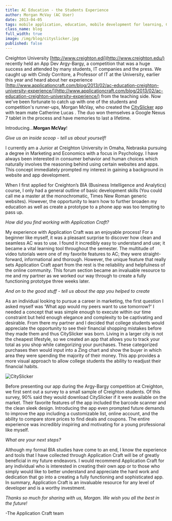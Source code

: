 ```yaml
---
title: AC Education - the Students Experience
author: Morgan McVay (AC User)
date: 2013-04-05
tags: mobile application, education, mobile development for learning, Creighton University, Argy Bargy
class_name: blog
full_width: true
image: /img/blog/cityslicker.jpg
published: false
---
```


Creighton University [http://www.creighton.edi](http://www.creighton.edu/) recently held an App Dev Argy-Bargy, a competition that was a huge success and attended by many students, IT companies and the press. We caught up with Cindy Corritore, a Professor of IT at the University, earlier this year and heard about her experience [http://www.applicationcraft.com/blog/2013/02/ac-education-creighton-university-experience/](http://www.applicationcraft.com/blog/2013/02/ac-education-creighton-university-experience/) from the teaching side. Now we've been fortunate to catch up with one of the students and competition's runner-ups, Morgan McVay, who created the [CitySlicker](http://creighton.applicationcraft.com/live.php?formId=c68f1542-8200-4a2f-ad89-79978ecedee7#/c68f1542-8200-4a2f-ad89-79978ecedee7/homepage) app with team mate Catherine Lucas . The duo won themselves a Google Nexus 7 tablet in the process and have memories to last a lifetime.


Introducing...**Morgan McVay**!


*Give us an inside scoop - tell us about yourself!*

I currently am a Junior at Creighton University in Omaha, Nebraska pursuing a degree in Marketing and Economics with a focus in Psychology. I have always been interested in consumer behavior and human choices which naturally involves the reasoning behind using certain websites and apps. This concept immediately prompted my interest in gaining a background in website and app development. 

When I first applied for Creighton’s BIA (Business Intelligence and Analytics) course, I only had a general outline of basic development skills (You could call me a master at the monochromatic, Times New Roman generic websites). However, the opportunity to learn how to further broaden my education as well as create a prototype to a phone app was too tempting to pass up.



*How did you find working with Application Craft?*

My experience with Application Craft was an enjoyable process! For a beginner like myself, it was a pleasant surprise to discover how clean and seamless AC was to use. I found it incredibly easy to understand and use; it became a vital learning tool throughout the semester. The multitude of video tutorials were one of my favorite features to AC; they were straight-forward, informational and thorough.  However, the unique feature that really sets Application Craft apart from the rest is the reliability and helpfulness of the online community. This forum section became an invaluable resource to me and my partner as we worked our way through to create a fully functioning prototype three weeks later. 



*And on to the good stuff - tell us about the app you helped to create*

As an individual looking to pursue a career in marketing, the first question I asked myself was ‘What app would my peers want to use tomorrow?’ I needed a concept that was simple enough to execute within our time constraint but held enough elegance and complexity to be captivating and desirable. From there my partner and I decided that college students would appreciate the opportunity to see their financial shopping mistakes before they made them and thus CitySlicker was born. Living in a larger city is not the cheapest lifestyle, so we created an app that allows you to track your total as you shop while categorizing your purchases. These categorized purchases then would input into a Zing chart and show the buyer in which area they were spending the majority of their money. This app provides a more visual approach to allow college students the ability to readjust their financial habits. 

![CitySlicker](/img/blog/cityslicker1.jpg "CitySlicker")

Before presenting our app during the Argy-Bargy competition at Creighton, we first sent out a survey to a small sample of Creighton students. Of this survey, 90% said they would download CitySlicker if it were available on the market. Their favorite features of the app included the barcode scanner and the clean sleek design.  Introducing the app even prompted future demands to improve the app including a customizable list, online account, and the ability to compare store prices to find deals and coupons. The entire experience was incredibly inspiring and motivating for a young professional like myself.


*What are your next steps?*

Although my formal BIA studies have come to an end, I know the experience and tools that I have collected through Application Craft will be of greatly beneficial in my future endeavors. I would recommend Application Craft for any individual who is interested in creating their own app or to those who simply would like to better understand and appreciate the hard work and dedication that go into a creating a fully functioning and sophisticated app. In summary, Application Craft is an invaluable resource for any level of developer and is a worthy investment.


*Thanks so much for sharing with us, Morgan. We wish you all the best in the future!*


-The Application Craft team
